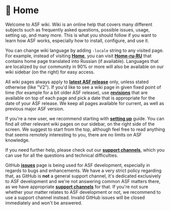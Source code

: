 # 🏡 Home

Welcome to ASF wiki. Wiki is an online help that covers many different subjects such as frequently asked questions, possible issues, usage, setting up, and many more. This is what you should follow if you want to learn how ASF works, especially how to install, configure, and use it.

You can change wiki language by adding `-locale` string to any visited page. For example, instead of visiting **[Home](https://github.com/JustArchiNET/ArchiSteamFarm/wiki/Home)**, you can visit **[Home-ru-RU](https://github.com/JustArchiNET/ArchiSteamFarm/wiki/Home-ru-RU)** that contains home page translated into Russian (if available). Languages that are localized by our community in 90% or more will also be available on our wiki sidebar (on the right) for easy access.

All wiki pages always apply to **[latest ASF release](https://github.com/JustArchiNET/ArchiSteamFarm/releases)** only, unless stated otherwise (like "V2"). If you'd like to see a wiki page in given fixed point of time (for example for a bit older ASF release), use **[revisions](https://github.com/JustArchiNET/ArchiSteamFarm/wiki/_history)** that are available on top of each page and pick a date that is appropriate for the date of your ASF release. We keep all pages available for current, as well as previous major ASF version.

If you're a new user, we recommend starting with **[setting up](https://github.com/JustArchiNET/ArchiSteamFarm/wiki/Setting-up)** guide. You can find all other relevant wiki pages on our sidebar, on the right side of the screen. We suggest to start from the top, although feel free to read anything that seems remotely interesting to you, there are no limits on ASF knowledge.

If you need further help, please check out our **[support channels](https://github.com/JustArchiNET/ArchiSteamFarm/blob/main/.github/SUPPORT.md)**, which you can use for all the questions and technical difficulties.

GitHub **[issues](https://github.com/JustArchiNET/ArchiSteamFarm/issues)** page is being used for ASF development, especially in regards to bugs and enhancements. We have a very strict policy regarding that, as GitHub is **not** a general support channel, it's dedicated exclusively to ASF development and we're not answering common ASF matters there, as we have appropriate **[support channels](https://github.com/JustArchiNET/ArchiSteamFarm/blob/main/.github/SUPPORT.md)** for that. If you're not sure whether your matter relates to ASF development or not, we recommend to use a support channel instead. Invalid GitHub issues will be closed immediately and won't be answered.